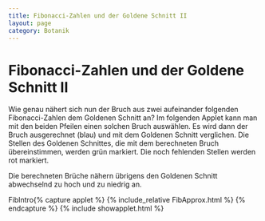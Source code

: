 ```yaml
---
title: Fibonacci-Zahlen und der Goldene Schnitt II
layout: page
category: Botanik
---
```

# Fibonacci-Zahlen und der Goldene Schnitt II

Wie genau nähert sich nun der Bruch aus zwei aufeinander folgenden Fibonacci-Zahlen dem
Goldenen Schnitt an? Im folgenden Applet kann man mit den beiden Pfeilen
einen solchen Bruch auswählen. Es wird dann der Bruch ausgerechnet (blau)
und mit dem Goldenen Schnitt verglichen. Die Stellen des Goldenen Schnittes, die mit dem berechneten Bruch
übereinstimmen, werden grün markiert. Die noch fehlenden Stellen werden rot markiert.
<p></p>
<p></p>
Die berechneten Brüche nähern übrigens den Goldenen Schnitt abwechselnd zu hoch und zu niedrig an.
<p></p>
<p></p>
FibIntro{% capture applet %} {% include_relative FibApprox.html %} {% endcapture %}
{% include showapplet.html %}

